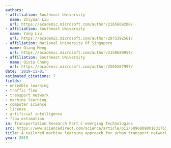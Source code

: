 ```yaml
---
authors:
- affiliation: Southeast University
  name: Zhiyuan Liu
  url: https://academic.microsoft.com/author/2165869200/
- affiliation: Southeast University
  name: Yang Liu
  url: https://academic.microsoft.com/author/2975392561/
- affiliation: National University Of Singapore
  name: Qiang Meng
  url: https://academic.microsoft.com/author/2150680954/
- affiliation: Southeast University
  name: Qixiu Cheng
  url: https://academic.microsoft.com/author/2565207997/
date: '2019-11-01'
estimated_citations: 7
fields:
- ensemble learning
- traffic flow
- transport network
- machine learning
- computer science
- license
- artificial intelligence
- flow estimation
in: Transportation Research Part C-emerging Technologies
src: https://www.sciencedirect.com/science/article/pii/S0968090X18317650?dgcid=rss_sd_all
title: A tailored machine learning approach for urban transport network flow estimation
year: 2019
---
```

